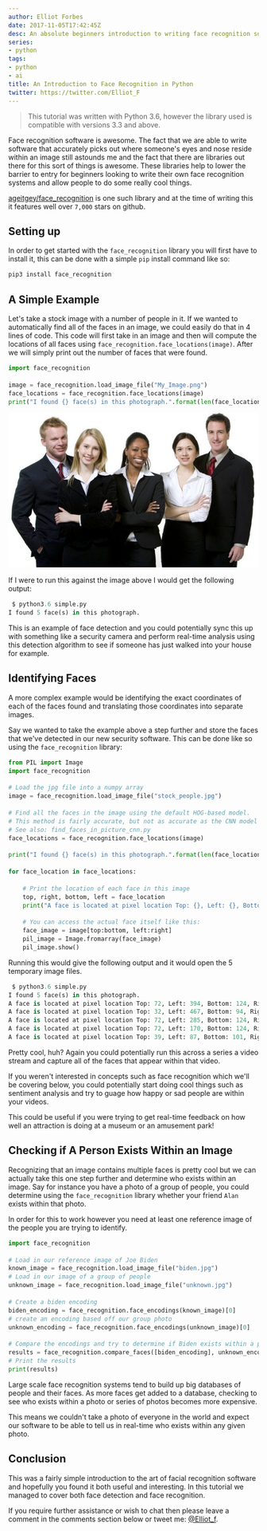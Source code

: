 ```yaml
---
author: Elliot Forbes
date: 2017-11-05T17:42:45Z
desc: An absolute beginners introduction to writing face recognition software in Python
series:
- python
tags:
- python
- ai
title: An Introduction to Face Recognition in Python
twitter: https://twitter.com/Elliot_F
---
```


> This tutorial was written with Python 3.6, however the library used is compatible with versions 3.3 and above.

Face recognition software is awesome. The fact that we are able to write software that accurately picks out where someone's eyes and nose reside within an image still astounds me and the fact that there are libraries out there for this sort of things is awesome. These libraries help to lower the barrier to entry for beginners looking to write their own face recognition systems and allow people to do some really cool things.

[ageitgey/face_recognition](https://github.com/ageitgey/face_recognition) is one such library and at the time of writing this it features well over `7,000` stars on github.

## Setting up

In order to get started with the `face_recognition` library you will first have to install it, this can be done with a simple `pip` install command like so:

```py
pip3 install face_recognition
```

## A Simple Example

Let's take a stock image with a number of people in it. If we wanted to automatically find all of the faces in an image, we could easily do that in 4 lines of code. This code will first take in an image and then will compute the locations of all faces using `face_recognition.face_locations(image)`. After we will simply print out the number of faces that were found.

```py
import face_recognition

image = face_recognition.load_image_file("My_Image.png")
face_locations = face_recognition.face_locations(image)
print("I found {} face(s) in this photograph.".format(len(face_locations)))
``` 

![stock photo](/images/stock_people.jpg)

If I were to run this against the image above I would get the following output:

```py
 $ python3.6 simple.py
I found 5 face(s) in this photograph.
```

This is an example of face detection and you could potentially sync this up with something like a security camera and perform real-time analysis using this detection algorithm to see if someone has just walked into your house for example. 

## Identifying Faces

A more complex example would be identifying the exact coordinates of each of the faces found and translating those coordinates into separate images. 

Say we wanted to take the example above a step further and store the faces that we've detected in our new security software. This can be done like so using the `face_recognition` library:

```py
from PIL import Image
import face_recognition

# Load the jpg file into a numpy array
image = face_recognition.load_image_file("stock_people.jpg")

# Find all the faces in the image using the default HOG-based model.
# This method is fairly accurate, but not as accurate as the CNN model and not GPU accelerated.
# See also: find_faces_in_picture_cnn.py
face_locations = face_recognition.face_locations(image)

print("I found {} face(s) in this photograph.".format(len(face_locations)))

for face_location in face_locations:

    # Print the location of each face in this image
    top, right, bottom, left = face_location
    print("A face is located at pixel location Top: {}, Left: {}, Bottom: {}, Right: {}".format(top, left, bottom, right))

    # You can access the actual face itself like this:
    face_image = image[top:bottom, left:right]
    pil_image = Image.fromarray(face_image)
    pil_image.show()
```

Running this would give the following output and it would open the 5 temporary image files.

```py
 $ python3.6 simple.py
I found 5 face(s) in this photograph.
A face is located at pixel location Top: 72, Left: 394, Bottom: 124, Right: 446
A face is located at pixel location Top: 32, Left: 467, Bottom: 94, Right: 529
A face is located at pixel location Top: 72, Left: 285, Bottom: 124, Right: 337
A face is located at pixel location Top: 72, Left: 170, Bottom: 124, Right: 222
A face is located at pixel location Top: 39, Left: 87, Bottom: 101, Right: 149
```

Pretty cool, huh? Again you could potentially run this across a series a video stream and capture all of the faces that appear within that video. 

If you weren't interested in concepts such as face recognition which we'll be covering below, you could potentially start doing cool things such as sentiment analysis and try to guage how happy or sad people are within your videos.

This could be useful if you were trying to get real-time feedback on how well an attraction is doing at a museum or an amusement park!

## Checking if A Person Exists Within an Image

Recognizing that an image contains multiple faces is pretty cool but we can actually take this one step further and determine who exists within an image. Say for instance you have a photo of a group of people, you could determine using the `face_recognition` library whether your friend `Alan` exists within that photo. 

In order for this to work however you need at least one reference image of the people you are trying to identify.

```py
import face_recognition

# Load in our reference image of Joe Biden
known_image = face_recognition.load_image_file("biden.jpg")
# Load in our image of a group of people
unknown_image = face_recognition.load_image_file("unknown.jpg")

# Create a biden encoding
biden_encoding = face_recognition.face_encodings(known_image)[0]
# create an encoding based off our group photo
unknown_encoding = face_recognition.face_encodings(unknown_image)[0]

# Compare the encodings and try to determine if Biden exists within a photo
results = face_recognition.compare_faces([biden_encoding], unknown_encoding)
# Print the results
print(results)
```

Large scale face recognition systems tend to build up big databases of people and their faces. As more faces get added to a database, checking to see who exists within a photo or series of photos becomes more expensive. 

This means we couldn't take a photo of everyone in the world and expect our software to be able to tell us in real-time who exists within any given photo. 

## Conclusion

This was a fairly simple introduction to the art of facial recognition software and hopefully you found it both useful and interesting. In this tutorial we managed to cover both face detection and face recognition. 

If you require further assistance or wish to chat then please leave a comment in the comments section below or tweet me: [@Elliot_f](https://twitter.com/elliot_f).